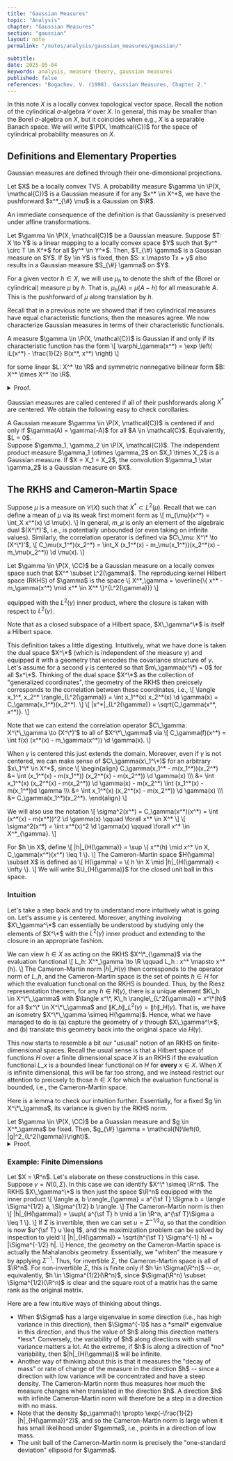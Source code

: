 ```yaml
---
title: "Gaussian Measures"
topic: "Analysis"
chapter: "Gaussian Measures"
section: "gaussian"
layout: note
permalink: "/notes/analysis/gaussian_measures/gaussian/"

subtitle: 
date: 2025-05-04
keywords: analysis, measure theory, gaussian measures
published: false
references: "Bogachev, V. (1998). Gaussian Measures, Chapter 2."
---
```


In this note $X$ is a locally convex topological vector space. Recall the notion of the cylindrical $\sigma$-algebra $\mathcal{C}$ over $X$. In general, this may be smaller than the Borel $\sigma$-algebra on $X$, but it coincides when e.g., $X$ is a separable Banach space. We will write $\P(X, \mathcal{C})$ for the space of cylindrical probability measures on $X$.

## Definitions and Elementary Properties

Gaussian measures are defined through their one-dimensional projections.

<div class='definition' name='Gaussian Measure'>
Let $X$ be a locally convex TVS. A probability measure $\gamma \in \P(X, \mathcal{C})$ is a Gaussian measure if for any $x^* \in X^*$, we have the pushforward $x^*_{\#} \mu$ is a Gaussian on $\R$.
</div>

An immediate consequence of the definition is that Gaussianity is preserved under affine transformations.

<div class='lemma'>
Let $\gamma \in \P(X, \mathcal{C})$ be a Gaussian measure. Suppose $T: X \to Y$ is a linear mapping to a locally convex space $Y$ such that $y^* \circ T \in X^*$ for all $y^* \in Y^*$. Then, $T_{\#} \gamma$ is a Gaussian measure on $Y$. If $y \in Y$ is fixed, then $S: x \mapsto Tx + y$ also results in a Gaussian measure $S_{\#} \gamma$ on $Y$.
</div>

For a given vector $h \in X$, we will use $\mu_h$ to denote the shift of the (Borel or cylindrical) measure $\mu$ by $h$. That is, $\mu_h(A) = \mu(A - h)$ for all measurable $A$. This is the pushforward of $\mu$ along translation by $h$.

Recall that in a previous note we showed that if two cylindrical measures have equal characteristic functions, then the measures agree. We now characterize Gaussian measures in terms of their characteristic functionals.

<div class='theorem'>
A measure $\gamma \in \P(X, \mathcal{C})$ is Gaussian if and only if its characteristic function has the form
\[
\varphi_\gamma(x^*) = \exp \left( iL(x^*) - \frac{1}{2} B(x^*, x^*) \right)
\]

for some linear $L: X^* \to \R$ and symmetric nonnegative bilinear form $B: X^* \times X^* \to \R$.
</div>
<details class='proof'>
<summary> Proof. </summary>
Suppose $\gamma$ is Gaussian. In particular, $x^* \in L^2(\gamma)$ for any $x^* \in X^*$ and so the centered weak first and second moments of $\gamma$ are well-defined, i.e.,
\[
L(x^*) = \int_X x^*(x) \d \mu(x)
\] 
\[
B(x_1^*, x_2^*) = \int_X (x_1^*(x) - L(x_1^*))(x_2^* - L(x_2^*)) \d \mu(x).
\]

We know that $L, B$ are as desired, and the characteristic function of $\gamma$ can be directly computed from the one-dimensional Gaussian characteristic function. The converse proceeds in the same manner.
</details>

Gaussian measures are called centered if all of their pushforwards along $X^*$ are centered. We obtain the following easy to check corollaries.
<div class='proposition' name='Centered Gaussians'>
A Gaussian measure $\gamma \in \P(X, \mathcal{C})$ is centered if and only if $\gamma(A) = \gamma(-A)$ for all $A \in \mathcal{C}$. Equivalently, $L = 0$. 
</div>
<div class='proposition' name='Tensoring and Convolving Gaussians'>
Suppose $\gamma_1, \gamma_2 \in \P(X, \mathcal{C})$. The independent product measure $\gamma_1 \otimes \gamma_2$ on $X_1 \times X_2$ is a Gaussian measure. If $X = X_1 = X_2$, the convolution $\gamma_1 \star \gamma_2$ is a Gaussian measure on $X$. 
</div>

## The RKHS and Cameron-Martin Space

Suppose $\mu$ is a measure on $\mathcal{C}(X)$ such that $X^* \subset L^2(\mu)$. Recall that we can define a mean of $\mu$ via its weak first moment form as
\\[
m\_{\mu}(x^*) =  \int\_X x^\*(x) \d \mu(x).
\\]
In general, $m\_\mu$ is only an element of the algebraic dual $(X^\*)'$, i.e., is potentially unbounded (or even taking on infinite values). Similarly, the correlation operator is defined via $C\_\mu: X^\* \to (X^\*)'$,
\\[
	C\_\mu(x\_1^\*)(x\_2^\*) = \int\_X (x\_1^\*(x) - m\_\mu(x\_1^\*))(x\_2^\*(x) - m\_\mu(x\_2^\*)) \d \mu(x).
\\]

<div class='definition' name='RKHS'>
 Let $\gamma \in \P(X, \CC)$ be a Gaussian measure on a locally convex space such that $X^* \subset L^2(\gamma)$. The reproducing kernel Hilbert space (RKHS) of $\gamma$ is the space
 \[
	X^*_\gamma = \overline{\{ x^* - m_\gamma(x^*) \mid x^* \in X^* \}^{L^2(\gamma)}}
 \]

equipped with the $L^2(\gamma)$ inner product, where the closure is taken with respect to $L^2(\gamma)$.
</div>
Note that as a closed subspace of a Hilbert space,  $X\_\gamma^\*$ is itself a Hilbert space.

This definition takes a little digesting.  Intuitively, what we have done is taken the dual space $X^\*$ (which is independent of the measure $\gamma$) and equipped it with a geometry that encodes the covariance structure of $\gamma$. Let's assume for a second $\gamma$ is centered so that $m\_\gamma(x^\*) = 0$ for all $x^\*$. Thinking of the dual space $X^\*$ as the collection of "generalized coordinates", the geometry of the RKHS then preicsely corresponds to the correlation between these coordinates, i.e.,
\\[
\langle x\_1^\*, x\_2^\* \rangle\_{L^2(\gamma)} = \int x\_1^\*(x) x\_2^\*(x) \d \gamma(x) = C\_\gamma(x\_1^\*)(x\_2^\*).
\\]
\\[
\|x^\*\|\_{L^2(\gamma)} = \sqrt{C\_\gamma(x^\*, x^\*)}.
\\]

Note that we can extend the correlation operator $C\_\gamma: X^\*\_\gamma \to (X^\*)'$ to all of $X^\*\_\gamma$ via
\\[
C\_\gamma(f)(x^\*) = \int f(x) (x^\*(x) - m\_\gamma(x^\*)) \d \gamma(x).
\\]

When $\gamma$ is centered this just extends the domain. Moreover, even if $\gamma$ is not centered, we can make sense of $C\_\gamma(x\_1^\*)$ for an arbitrary $x\_1^\* \in X^*$, since
\\[
\begin{align}
C\_\gamma(x\_1^\* - m(x\_1^\*))(x\_2^\*) &= \int (x\_1^\*(x) - m(x\_1^\*)) (x\_2^\*(x) - m(x\_2^\*)) \d \gamma(x) \\\\\\
&=  \int x\_1^\*(x) (x\_2^\*(x) - m(x\_2^\*)) \d \gamma(x) - m(x\_2^\*) \int (x\_1^\*(x) - m(x\_1^\*))d \gamma \\\\\\
&= \int x\_1^\*(x) (x\_2^\*(x) - m(x\_2^\*)) \d \gamma(x) \\\\\\
&= C\_\gamma(x\_1^\*)(x\_2^\*). 
\end{align}
\\]

We will also use the notation
\\[
\sigma^2(x^\*) = C\_\gamma(x^\*)(x^\*) = \int (x^\*(x) - m(x^\*))^2 \d \gamma(x) \qquad \forall x^\* \in X^\*
\\]
\\[
\sigma^2(x^\*) = \int x^\*(x)^2 \d \gamma(x) \qquad \forall x^\* \in X^\*\_{\gamma}.
\\]

<div class='definition' name='Cameron-Martin Space'>
	For $h \in X$, define
	\[
	|h|_{H(\gamma)} = \sup \{ x^*(h) \mid x^* \in X, C_\gamma(x^*)(x^*) \leq 1 \}.
	\]
	The Cameron-Martin space $H(\gamma) \subset X$ is defined as
	\[
	H(\gamma) = \{ h \in X \mid |h|_{H(\gamma)} < \infty \}.
	\]
	We will write $U_{H(\gamma)}$ for the closed unit ball in this space.
</div>

### Intuition

Let's take a step back and try to understand more intuitively what is going on. Let's assume $\gamma$ is centered. Moreover, anything involving $X\_\gamma^\*$ can essentially be understood by studying only the elements of $X^\*$ with the $L^2(\gamma)$ inner product and extending to the closure in an appropriate fashion. 

We can view $h \in X$ as acting on the RKHS $X^\*_{\gamma}$ via the evaluation functional
\\[
L\_h: X^\*\_\gamma \to \R \qquad L\_h : x^\*  \mapsto x^\*(h).
\\]
The Cameron-Martin norm $|h|\_{H(\gamma)}$ then corresponds to the operator norm of $L\_h$, and the Cameron-Martin space is the set of points $h \in H$ for which the evaluation functional on the RKHS is bounded. Thus, by the Riesz representation theorem, for any $h \in H(\gamma)$, there is a unique element $K\_h \in X^\*\_\gamma$ with $\langle x^\*, K\_h \rangle\_{L^2(\gamma)} = x^\*(h)$ for all $x^\* \in X^\*\_\gamma$ and $\|K\_h\|\_{L^2(\gamma)} = \|h\|\_{H(\gamma)}$. That is, we have an isometry $X^\*\_\gamma \simeq H(\gamma)$. Hence, what we have managed to do is (a) capture the geometry of $\gamma$ through $X\_\gamma^\*$, and (b) translate this geometry back into the original space via $H(\gamma)$. 

This now starts to resemble a bit our "ususal" notion of an RKHS on finite-dimensional spaces. Recall the usual sense is that a Hilbert space of functions $H$ over a finite dimensional space $X$ is an RKHS if the evaluation functional $L\_x$ is a bounded linear functional on $H$ for **every** $x \in X$. When $X$ is infinite dimensional, this will be far too strong, and we instead restrict our attention to preicsely to those $h \in X$ for which the evaluation functional is bounded, i.e., the Cameron-Martin space.

Here is a lemma to check our intuition further. Essentially, for a fixed $g \in X^\*\_\gamma$, its variance is given by the RKHS norm.
<div class='lemma'>
Let $\gamma \in \P(X, \CC)$ be a Guassian measure and $g \in X^*_\gamma$ be fixed. Then, $g_{\#} \gamma = \mathcal{N}\left(0, |g|^2_{L^2(\gamma)}\right)$. 
</div>
<details class='proof'>
<summary> Proof. </summary>
If $g = x^* - m_\gamma(x^*)$ for some $x^* \in X^*$, then it is not too hard to check that the characteristic function of $g_{\#}\mu$ is
\[
\varphi_{g_{\#}\mu}(t) = \exp\left( -\frac{1}{2} t^2 \sigma^2(g) \right).
\]

Now, for an arbitary $g \in X^*_\gamma$, there exists a sequence $g_k \to g$ in $L^2(\gamma)$ where each $g_k = x_k^* - m_\gamma(x_k^*)$. Convergence in $L^2(\gamma)$ implies convergence in measure, and since $|e^{iz}| \leq 1$, we can apply the Vitali convergence theorem to see that
\[
\varphi_{g_{\# \mu}}(t) = \int \exp(i t g(x)) \d \mu(x) = \lim_{k \to \infty} \int \exp(i t g_k(x)) = \lim_{k \to \infty} \exp \left( -\frac{1}{2} \sigma^2(g_k) \right).
\]

This shows that $d^2 = \lim_{k \to \infty} \sigma^2(g_k)$ exists, and that $g_{\#}\mu = \mathcal{N}(0, d^2)$. To conclude we need to check that $d^2 = \sigma^2(g)$, but this follows from the fact that $g_k \to g$ in $L^2(\gamma)$ and the triangle inequality.
</details>


### Example: Finite Dimensions

Let $X = \R^n$. Let's elaborate on these constructions in this case. Suppose $\gamma = N(0, \Sigma)$. In this case we can identify $X^\* \simeq \R^n$. The RKHS $X\_\gamma^\*$ is then just the space $\R^n$ equipped with the inner product
\\[
\langle a, b \rangle\_{\gamma} = a^{\sf T} \Sigma b = \langle \Sigma^{1/2} a, \Sigma^{1/2} b \rangle.
\\]
The Cameron-Martin norm is then
\\[
|h|\_{H(\gamma)} = \sup\\{ a^{\sf T} h \mid a \in \R^n, a^{\sf T}\Sigma a \leq 1 \\}.
\\]
If $\Sigma$ is invertible, then we can set $u = \Sigma^{-1/2} a$, so that the condition is now $u^{\sf T} u \leq 1$, and the maximization problem can be solved by inspection to yield
\\[
|h|\_{H(\gamma)} = \sqrt{h^{\sf T} \Sigma^{-1} h} = |\Sigma^{-1/2} h|.
\\]
Hence, the geometry on the Cameron-Martin space is actually the Mahalanobis geometry. Essentially, we "whiten" the measure $\gamma$ by applying $\Sigma^{-1}$. Thus, for invertible $\Sigma$, the Cameron-Martin space is all of $\R^n$. For non-invertible $\Sigma$, this is finite only if $h \in \Sigma(\R^n)$ -- or, equivalently, $h \in \Sigma^{1/2}(\R^n)$, since $\Sigma(\R^n) \subset \Sigma^{1/2}(\R^n)$ is clear and the square root of a matrix has the same rank as the original matrix.

Here are a few intuitive ways of thinking about things.
<ul>
 <li> 
When $\Sigma$ has a large eigenvalue in some direction (i.e., has high variance in this direction), then $\Sigma^{-1}$ has a *small* eigenvalue in this direction, and thus the value of $h$ along this direction matters *less*. Conversely, the variability of $h$ along directions with small variance matters a lot. At the extreme, if $h$ is along a direction of *no* variability, then $|h|_{H(\gamma)}$ will be infinite. </li>
<li> Another way of thinking about this is that it measures the "decay of mass" or rate of change of the measure in the direction $h$ -- since a direction with low variance will be concentrated and have a steep density. The Cameron-Martin norm thus measures how much the measure changes when translated in the direction $h$. A direction $h$ with infinite Cameron-Martin norm will therefore be a step in a direction with no mass. </li>
<li> Note that the density $p_\gamma(h) \propto \exp(-\frac{1}{2} |h|_{H(\gamma)}^2)$, and so the Cameron-Martin norm is large when it has small likelihood under $\gamma$, i.e., points in a direction of low mass. </li>
<li> The unit ball of the Cameron-Martin norm is precisely the "one-standard deviation" ellipsoid for $\gamma$. </li>
</ul>

